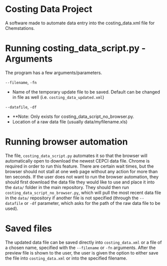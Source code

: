 # Costing Data Project
A software made to automate data entry into the costing_data.xml file for Chemstations.

# Running costing_data_script.py - Arguments
The program has a few arguments/parameters.

`--filename`, `-fn`
* Name of the temporary update file to be saved. Default can be changed in file as well (i.e. `costing_data_updated.xml`)

`--datafile`, `-df`
* **Note: Only exists for costing_data_script_no_browser.py.
* Location of a raw data file (usually data/myfilename.xls)

# Running browser automation
The file, `costing_data_script.py` automates it so that the browser will automatically open to download the newest CEPCI data file. Chrome is required in order to run this feature. There are certain wait times, but the browser should not stall at one web page without any action for more than ten seconds.
If the user does not want to run the browser automation, they should first download the data file they would like to use and place it into the `data/` folder in the main repository. They should then run `costing_data_script_no_browser.py`, which will pull the most recent data file in the `data/` repository if another file is not specified (through the `--datafile` or `-df` parameter, which asks for the path of the raw data file to be used).

# Saved files
The updated data file can be saved directly into `costing_data.xml` or a file of a chosen name, specified with the `--filename` or `-fn` arguments. After the preview file is shown to the user, the user is given the option to either save the file into `costing_data.xml` or into the specified filename. 
